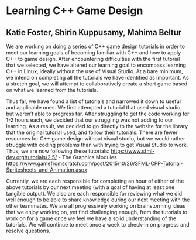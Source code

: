 # Learning C++ Game Design
## Katie Foster, Shirin Kuppusamy, Mahima Beltur

We are working on doing a series of C++ game design tutorials in order to meet our learning goals of becoming familiar with C++ and how to apply C++ to game design. After encountering difficulties with the first tutorial that we selected, we have altered our learning goal to encompass learning C++ in Linux, ideally without the use of Visual Studio. At a bare minimum, we intend on completing all the tutorials we have identified as important. As a stretch goal, we will attempt to collaboratively create a short game based on what we learned from the tutorials.

Thus far, we have found a list of tutorials and narrowed it down to useful and applicable ones. We first attempted a tutorial that used visual studio, but weren’t able to progress far. After struggling to get the code working for 1-2 hours each, we decided that our struggling was not adding to our learning. As a result, we decided to go directly to the website for the library that the original tutorial used, and follow their tutorials. There are fewer resources for C++ game design without visual studio, but we would rather struggle with coding problems than with trying to get Visual Studio to work. Thus, we are now following these tutorials:
https://www.sfml-dev.org/tutorials/2.5/ - The Graphics Modules
https://www.gamefromscratch.com/post/2015/10/26/SFML-CPP-Tutorial-Spritesheets-and-Animation.aspx

Currently, we are each responsible for completing an hour of either of the above tutorials by our next meeting (with a goal of having at least one tangible output). We also are each responsible for reviewing what we did well enough to be able to share knowledge during our next meeting with the other teammates. We are all progressively working on brainstorming ideas that we enjoy working on, yet find challenging enough, from the tutorials to work on for a game once we feel we have a solid understanding of the tutorials. We will continue to meet once a week to check-in on progress and resolve questions.


